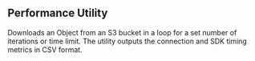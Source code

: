 ## Performance Utility

Downloads an Object from an S3 bucket in a loop for a set number of iterations
or time limit. The utility outputs the connection and SDK timing metrics in CSV
format.
